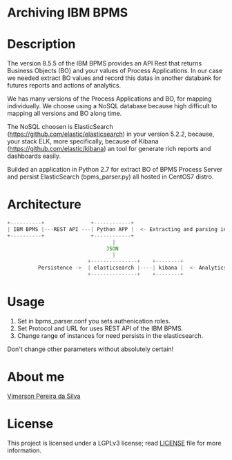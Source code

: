 # Archiving IBM BPMS
# Description
The version 8.5.5 of the IBM BPMS provides an API Rest that returns Business Objects (BO) and your values of Process Applications.
In our case we needed extract BO values and record this datas in another databank for futures reports and actions of analytics.

We has many versions of the Process Applications and BO, for mapping individually. We choose using a NoSQL database because high difficult to mapping all versions and BO along time.

The NoSQL choosen is ElasticSearch (https://github.com/elastic/elasticsearch) in your version 5.2.2, because, your stack ELK, more specifically, because of Kibana (https://github.com/elastic/kibana) an tool for generate rich reports and dashboards easily.

Builded an application in Python 2.7 for extract BO of BPMS Process Server and persist ElasticSearch (bpms_parser.py) all hosted in CentOS7 distro.

# Architecture
```javascript
+----------+               +------------+
| IBM BPMS |---REST API ---| Python APP |  <- Extracting and parsing informations
+----------+               +------------+
                                  |
                                JSON
                                  |
                          +---------------+    +--------+
          Persistence ->  | elasticsearch |----| kibana |  <- Analytics
                          +---------------+    +--------+
````
# Usage
1. Set in bpms_parser.conf you sets authenication roles.
2. Set Protocol and URL for uses REST API of the IBM BPMS.
3. Change range of instances for need persists in the elasticsearch.

Don't change other parameters without absolutely certain!

# About me
[Vimerson Pereira da Silva](https://www.linkedin.com/in/vimerson-silva-2b2bb338/?locale=en_US)

# License
This project is licensed under a LGPLv3 license; read [LICENSE](https://github.com/viperblack/Archiving_IBM_BPMS/blob/master/LICENSE) file for more information.

